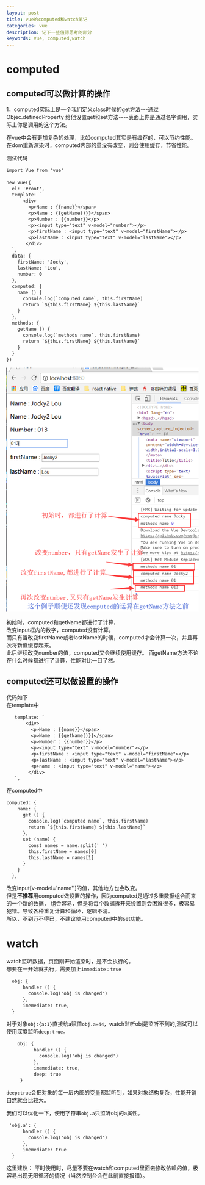 ```yaml
---
layout: post
title: vue的computed和watch笔记
categories: vue
description: 记下一些值得思考的部分
keywords: Vue, computed,watch
---
```




computed
====

computed可以做计算的操作
----
1，computed实际上是一个我们定义class时候的get方法---通过Objec.definedProperty
给他设置get和set方法----表面上你是通过名字调用，实际上你是调用的这个方法。

在vue中会有更加复杂的处理，比如computed其实是有缓存的，可以节约性能。
在dom重新渲染时，computed内部的量没有改变，则会使用缓存，节省性能。

测试代码        

    import Vue from 'vue'
    
    new Vue({
      el: '#root',
      template: `
          <div>
            <p>Name : {{name}}</span>
            <p>Name : {{getName()}}</span>
            <p>Number : {{number}}</p>
            <p><input type="text" v-model="number"></p>
            <p>firstName : <input type="text" v-model="firstName"></p>
            <p>lastName : <input type="text" v-model="lastName"></p>
           </div>
      `,
      data: {
        firstName: 'Jocky',
        lastName: 'Lou',
        number: 0
      },
      computed: {
        name () {
          console.log(`computed name`, this.firstName)
          return `${this.firstName} ${this.lastName}`
        }
      },
      methods: {
        getName () {
          console.log(`methods name`, this.firstName)
          return `${this.firstName} ${this.lastName}`
        }
      }
    })
    
![](/images/blog/computed.png)

初始时，computed和getName都进行了计算，      
改变input框内的数字，computed没有计算。      
而只有当改变firstName或者lastName的时候，computed才会计算一次，并且再次将新值缓存起来。        
此后继续改变number的值，computed又会继续使用缓存。
而getName方法不论在什么时候都进行了计算，性能对比一目了然。


computed还可以做设置的操作
----
代码如下        
在template中      

       template: `
           <div>
             <p>Name : {{name}}</span>
             <p>Name : {{getName()}}</span>
             <p>Number : {{number}}</p>
             <p><input type="text" v-model="number"></p>
             <p>firstName : <input type="text" v-model="firstName"></p>
             <p>lastName : <input type="text" v-model="lastName"></p>
             <p>name : <input type="text" v-model="name"></p>
            </div>
       `,

在computed中

    computed: {
        name: {
          get () {
            console.log(`computed name`, this.firstName)
            return `${this.firstName} ${this.lastName}`
          },
          set (name) {
            const names = name.split(' ')
            this.firstName = names[0]
            this.lastName = names[1]
          }
        }
      },
      
      
改变input[v-model='name'']的值，其他地方也会改变。        
但是**不推荐**用computed做设置的操作，因为computed是通过多重数据组合而来的一个新的数据，
组合容易，但是将每个数据拆开来设置则会困难很多，极容易犯错。导致各种重复计算和循环，逻辑不清。     
所以，不到万不得已，不建议使用computed中的set功能。


watch
====
watch监听数据，页面刚开始渲染时，是不会执行的。      
想要在一开始就执行，需要加上`immediate：true`

      obj: {
          handler () {
            console.log('obj is changed')
          },
          imemediate: true,
      }
      
 对于对象`obj:{a:1}`直接给a赋值`obj.a=44`，watch监听obj是监听不到的,测试可以使用深度监听`deep:true`。        
 
        obj: {
              handler () {
                console.log('obj is changed')
              },
              imemediate: true,
              deep: true
         }
         
 `deep:true`会把对象的每一层内部的变量都监听到，如果对象结构复杂，性能开销自然就会比较大。     
 
 我们可以优化一下，使用字符串`obj.a`只监听obj的a属性。
 
     'obj.a': {
          handler () {
            console.log('obj is changed')
          },
          imemediate: true
      }
 
 
这里建议： 平时使用时，尽量不要在watch和computed里面去修改依赖的值，极容易出现无限循环的情况（当然控制台会在此前直接报错）。